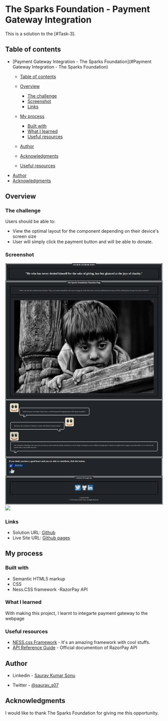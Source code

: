 # The Sparks Foundation - Payment Gateway Integration

This is a solution to the [#Task-3].  

## Table of contents

- [Payment Gateway Integration - The Sparks Foundation](#Payment Gateway Integration - The Sparks Foundation)
  - [Table of contents](#table-of-contents)
  - [Overview](#overview)
    - [The challenge](#the-challenge)
    - [Screenshot](#screenshot)
    - [Links](#links)
  - [My process](#my-process)
    - [Built with](#built-with)
    - [What I learned](#what-i-learned)
    - [Useful resources](#useful-resources)
  - [Author](#author)
  - [Acknowledgments](#acknowledgments)
  
  - [Useful resources](#useful-resources)
- [Author](#author)
- [Acknowledgments](#acknowledgments)



## Overview

### The challenge

Users should be able to:

- View the optimal layout for the component depending on their device's screen size
- User will simply click the payment button and will be able to donate.

### Screenshot

![](./screenshot.png)
![](./screenshot01.png)



### Links

- Solution URL: [Github](https://github.com/ItsmeSauravSonu/Single-Price-Grid-challenge)
- Live Site URL: [Github pages](https://itsmesauravsonu.github.io/Donation-page_payment_gateway/)

## My process

### Built with

- Semantic HTML5 markup
- CSS 
- Ness.CSS framework
-RazorPay API
  




### What I learned

With making this project, I learnt to integarte payment gateway to the webpage



### Useful resources

- [NESS.css Framework](https://nostalgic-css.github.io/NES.css/) - It's an amazing framework with cool stuffs.
- [API Reference Guide](https://razorpay.com/docs/api/) - Official documention of RazorPay API



## Author

- Linkedin - [Saurav Kumar Sonu](https://www.linkedin.com/in/sauravkumarsonu/)
<!-- - Frontend Mentor - [ItsmeSauravSonu](https://www.frontendmentor.io/profile/ItsmeSauravSonu) -->
- Twitter - [@saurav_s07](https://www.twitter.com/saurav_s07)



## Acknowledgments

I would like to thank The Sparks Foundation for giving me this opportunity.


